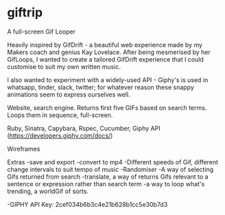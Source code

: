 # giftrip
A full-screen Gif Looper

Heavily inspired by GifDrift - a beautiful web experience made by my Makers coach and genius Kay Lovelace.
After being mesmerised by her GifLoops,
I wanted to create a tailored GifDrift experience that I could customise to suit my own written music.

I also wanted to experiment with a widely-used API - Giphy's is used in whatsapp, tinder, slack, twitter;
for whatever reason these snappy animations seem to express ourselves well.

Website, search engine.
Returns first five GIFs based on search terms.
Loops them in sequence, full-screen.

Ruby, Sinatra, Capybara, Rspec, Cucumber, Giphy API (https://developers.giphy.com/docs/)

Wireframes

Extras
-save and export
-convert to mp4
-Different speeds of Gif, different change intervals to suit tempo of music
-Randomiser
-A way of selecting Gifs returned from search
-translate, a way of returns Gifs relevant to a sentence or expression rather than search term
-a way to loop what's trending, a worldGif of sorts.

-GIPHY API Key: 2cef034b6b3c4e21b628b1cc5e30b7d3
